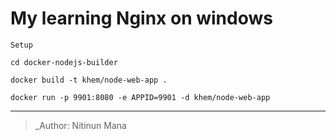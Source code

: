 # My learning Nginx on windows

```
Setup

cd docker-nodejs-builder

docker build -t khem/node-web-app .

docker run -p 9901:8080 -e APPID=9901 -d khem/node-web-app

```

---
> _Author: Nitinun Mana